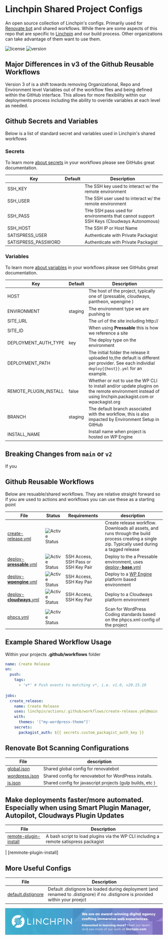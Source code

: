 # Linchpin Shared Project Configs
An open source collection of Linchpin's configs. Primarily used for [Renovate bot](https://github.com/marketplace/renovate) and shared workflows. While there are some aspects of this repo that are specific to [Linchpin](https://linchpin.com) and our build process. Other organizations can take advantage of them want to use them.

![license](https://img.shields.io/github/license/linchpin/actions) ![version](https://img.shields.io/badge/version-v3-black)

## Major Differences in v3 of the Github Reusable Workflows

Version 3 of is a shift towards removing Organizational, Repo and Environment level Variables out of the workflow
files and being defined within the GitHub interface. This allows for more flexibility within our deployments process
including the ability to overide variables at each level as needed.

## Github Secrets and Variables

Below is a list of standard secret and variables used in Linchpin's shared workflows

### Secrets

To learn more [about secrets](https://docs.github.com/en/actions/security-for-github-actions/security-guides/using-secrets-in-github-actions) in your workflows please see GitHubs great documentation.

| Key        | Default | Description |
| ---------- | ------- | ----------------------------------------------------------------- |
| SSH_KEY    |         | The SSH key used to interact w/ the remote environment            |
| SSH_USER   |         | The SSH user used to interact w/ the remote environment           |
| SSH_PASS   |         | THe SSH pass used for environments that cannot support SSH Keys (Cloudways Autonomous) |
| SSH_HOST   |         | The SSH IP or Host Name |
| SATISPRESS_USER | | Authenticate with Private Packagist |
| SATISPRESS_PASSWORD | | Authenticate with Private Packagist |
 
### Variables

To learn more [about variables](https://docs.github.com/en/actions/writing-workflows/choosing-what-your-workflow-does/store-information-in-variables) in your workflows please see GitHubs great documentation.

| Key | Default | Description |
| --- | ------- | ----------- |
| HOST    |         | The host of the project, typically one of (pressable, cloudways, pantheon, wpengine )             |
| ENVIRONMENT | staging | The environment type we are pushing to |
| SITE_URL | | The url of the site including http:// |
| SITE_ID | | When using **Pressable** this is how we reference a site |
| DEPLOYMENT_AUTH_TYPE | key | The deploy type on the environment |
| DEPLOYMENT_PATH | | The initial folder the release it uploaded to,the default is different per provider. See each individial `deploy{{host}}.yml` for an example. |
| REMOTE_PLUGIN_INSTALL | false | Whether or not to use the WP CLI to install and/or update plugins on the remote environment instead of using linchpin.packagist.com or wpackagist.org |
| BRANCH | staging | The default branch associated with the workflow, this is also impacted by Environment Setup in GitHub |
| INSTALL_NAME | | Install name when project is hosted on WP Engine |


## Breaking Changes from `main` or `v2`

If you 

## Github Reusable Workflows

Below are resuable/shared workflows. They are relative straight forward so if you are used to actions and workflows you can use these as a starting point

| File                                                               | Status                                                                 | Requirements         | description                                                                                                                                     |
|--------------------------------------------------------------------|------------------------------------------------------------------------|----------------------|-------------------------------------------------------------------------------------------------------------------------------------------------|
| [create-release.yml](.github/workflows/create-release.yml)         | ![Active Status](https://img.shields.io/badge/In%20Use-Active-green)   |                      | Create release workflow. Downloads all assets, and runs through the build process creating a single zip. Typically used during a tagged release |
| [deploy-**pressable**.yml](.github/workflows/deploy-pressable.yml) | ![Active Status](https://img.shields.io/badge/In%20Use-Active-green) | SSH Access, SSH Pass or SSH Key Pair | Deploy to the a Pressable  environment, uses [deploy-**base**.yml](.github/workflows/deploy-base.yml)                                                                                                 |
| [deploy-**wpengine**.yml](.github/workflows/deploy-wpengine.yml)   | ![Active Status](https://img.shields.io/badge/In%20Use-Active-green)                                                                       | SSH Access, SSH Key Pair | Deploy to a [WP Engine](https://wpengine.com) platform based environment                                                                        |
| [deploy-**cloudways**.yml](.github/workflows/deploy-cloudways.yml) | ![Active Status](https://img.shields.io/badge/In%20Use-Active-green) | SSH Access, SSH Key Pair | Deploy to a Cloudways platform  environment                                                                                                     |
| [phpcs.yml](.github/workflows/phpcs.yml)                           | ![Active Status](https://img.shields.io/badge/In%20Use-Active-green)                                           |                      | Scan for WordPress Coding standards based on the phpcs.xml config of the project                                                                |

## Example Shared Workflow Usage

Within your projects **.github/workflows** folder

``` yaml
name: Create Release
on:
  push:
    tags:
      - 'v*' # Push events to matching v*, i.e. v1.0, v20.15.10

jobs:
  create_release:
    name: Create Release
    uses: linchpin/actions/.github/workflows/create-release.yml@main
    with:
      themes: '["my-wordpress-theme"]'
    secrets:
      packagist_auth: ${{ secrets.custom_packagist_auth_key }}
```

## Renovate Bot Scanning Configurations

| File                             | description                                                |
|----------------------------------|------------------------------------------------------------|
| [global.json](global.json)       | Shared global config for renovatebot                       | 
| [wordpress.json](wordpress.json) | Shared config for renovatebot for WordPress installs.      |
| [js.json](js.json)               | Shared config for javascript projects (gulp builds, etc )  |


## Make deployments faster/more automated. Especially when using Smart Plugin Manager, Autopilot, Cloudways Plugin Updates

| File | Description |
| ---- | ----------- |
| [remote-plugin-install](.deployment/remote-plugin-install.php) | A bash script to load plugins via the WP CLI  including a remote satispress packagist |

| [remmote-plugin-install]

## More Useful Configs

| File                                     | Description                                                                                                                    |
|------------------------------------------|--------------------------------------------------------------------------------------------------------------------------------|
| [default.distignore](default.distignore) | Default .distignore be loaded during deployment (and renamed to .distignore) if no .distignore is provided within your proejct |

![Linchpin](https://raw.githubusercontent.com/linchpin/brand-assets/master/github-banner@2x.jpg)
